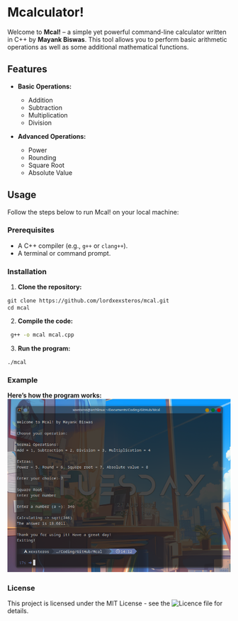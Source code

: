 # Mcalculator!

Welcome to **Mcal!** – a simple yet powerful command-line calculator written in C++ by **Mayank Biswas**. This tool allows you to perform basic arithmetic operations as well as some additional mathematical functions.

## Features

- **Basic Operations:**
  - Addition
  - Subtraction
  - Multiplication
  - Division

- **Advanced Operations:**
  - Power
  - Rounding
  - Square Root
  - Absolute Value

## Usage

Follow the steps below to run Mcal! on your local machine:

### Prerequisites

- A C++ compiler (e.g., `g++` or `clang++`).
- A terminal or command prompt.

### Installation

1. **Clone the repository:**

```
git clone https://github.com/lordxexsteros/mcal.git
cd mcal
 ```
2. **Compile the code:**

  ```bash
   g++ -o mcal mcal.cpp
  ```

3. **Run the program:**

  ```
  ./mcal
  ```
### Example

**Here’s how the program works:**
![how it works](image.png)

### License

This project is licensed under the MIT License - see the ![Licence](https://github.com/lordxexsteros/Mcalculator/blob/main/LICENSE)
 file for details.



